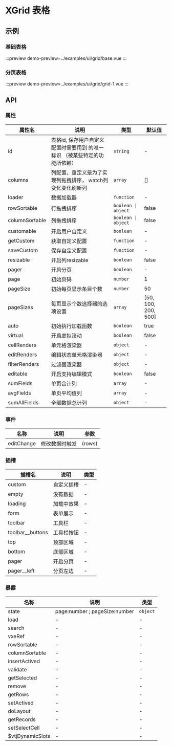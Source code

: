 # XGrid 表格


## 示例

### 基础表格


:::preview
demo-preview=../examples/ui/grid/base.vue
:::


### 分页表格

:::preview
demo-preview=../examples/ui/grid/grid-1.vue
:::


## API

### 属性

| 属性名         | 说明                                                                        | 类型                | 默认值              |
| -------------- | --------------------------------------------------------------------------- | ------------------- | ------------------- |
| id             | 表格id, 保存用户自定义配置时需要用到 的唯一 标识 （被某些特定的功能所依赖） | `string`            | -                   |
| columns        | 列配置，重定义是为了实现列拖拽排序， watch列变化变化刷新列                  | `array`             | []                  |
| loader         | 数据加载器                                                                  | `function`          | -                   |
| rowSortable    | 行拖拽排序                                                                  | `boolean \| object` | false               |
| columnSortable | 列拖拽排序                                                                  | `boolean \| object` | false               |
| customable     | 开启用户自定义                                                              | `boolean`           | -                   |
| getCustom      | 获取自定义配置                                                              | `function`          | -                   |
| saveCustom     | 保存自定义配置                                                              | `function`          | -                   |
| resizable      | 开启列resizable                                                             | `boolean`           | false               |
| pager          | 开启分页                                                                    | `boolean`           | -                   |
| page           | 初始页码                                                                    | `number`            | 1                   |
| pageSize       | 初始每页显示条目个数                                                        | `number`            | 50                  |
| pageSizes      | 每页显示个数选择器的选项设置                                                | `array`             | [50, 100, 200, 500] |
| auto           | 初始执行加载函数                                                            | `boolean`           | true                |
| virtual        | 开启虚拟滚动                                                                | `boolean`           | false               |
| cellRenders    | 单元格渲染器                                                                | `object`            | -                   |
| editRenders    | 编辑状态单元格渲染器                                                        | `object`            | -                   |
| filterRenders  | 过滤器渲染器                                                                | `object`            | -                   |
| editable       | 开启支持编辑模式                                                            | `boolean`           | false               |
| sumFields      | 单页合计列                                                                  | `array`             | -                   |
| avgFields      | 单页平均值列                                                                | `array`             | -                   |
| sumAllFields   | 全部数据总计列                                                              | `object`            | -                   |




### 事件

| 名称       | 说明           | 参数   |
| ---------- | -------------- | ------ |
| editChange | 修改数据时触发 | (rows) |





### 插槽

| 插槽名           | 说明       | 类型 |
| ---------------- | ---------- | ---- |
| custom           | 自定义插槽 | -    |
| empty            | 没有数据   | -    |
| loading          | 加载中效果 | -    |
| form             | 表单展示   | -    |
| toolbar          | 工具栏     | -    |
| toolbar__buttons | 工具栏按钮 | -    |
| top              | 顶部区域   | -    |
| bottom           | 底部区域   | -    |
| pager            | 开启分页   | -    |
| pager__left      | 分页左边   | -    |



### 暴露

| 名称             | 说明                          | 类型     |
| ---------------- | ----------------------------- | -------- |
| state            | page:number ; pageSize:number | `object` |
| load             | -                             | -        |
| search           | -                             | -        |
| vxeRef           | -                             | -        |
| rowSortable      | -                             | -        |
| columnSortable   | -                             | -        |
| insertActived    | -                             | -        |
| validate         | -                             | -        |
| getSelected      | -                             | -        |
| remove           | -                             | -        |
| getRows          | -                             | -        |
| setActived       | -                             | -        |
| doLayout         | -                             | -        |
| getRecords       | -                             | -        |
| setSelectCell    | -                             | -        |
| $vtjDynamicSlots | -                             | -        |